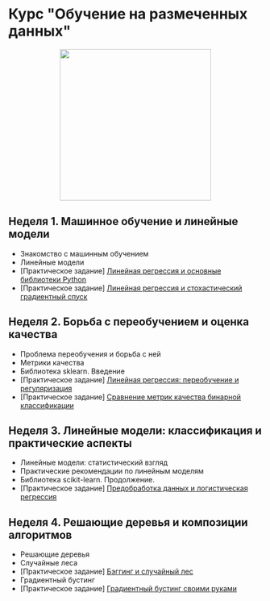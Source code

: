 # Курс "Обучение на размеченных данных"

<p align="center">
  <a href="https://www.coursera.org/learn/supervised-learning">
    <img width="300" height="300" src="https://d3njjcbhbojbot.cloudfront.net/api/utilities/v1/imageproxy/https://coursera-course-photos.s3.amazonaws.com/e6/cd8dc0b0dd11e5bda4c35792983a0c/800x800-02.jpg?auto=format%2Ccompress&dpr=1">
  </a>
</p>

## Неделя 1. Машинное обучение и линейные модели 
 * Знакомство с машинным обучением
 * Линейные модели
 * [Практическое задание] [Линейная регрессия и основные библиотеки Python](https://github.com/alexeykorevin/CourseraML/tree/master/course_02_supervised_learning/week_01/assignment_01)
 * [Практическое задание] [Линейная регрессия и стохастический градиентный спуск](https://github.com/alexeykorevin/CourseraML/tree/master/course_02_supervised_learning/week_01/assignment_02)

## Неделя 2. Борьба с переобучением и оценка качества
 *  Проблема переобучения и борьба с ней
 *  Метрики качества
 *  Библиотека sklearn. Введение
 * [Практическое задание] [Линейная регрессия: переобучение и регуляризация](https://github.com/alexeykorevin/CourseraML/tree/master/course_02_supervised_learning/week_02/assignment_01)
 * [Практическое задание] [Сравнение метрик качества бинарной классификации](https://github.com/alexeykorevin/CourseraML/tree/master/course_02_supervised_learning/week_02/assignment_02)

## Неделя 3. Линейные модели: классификация и практические аспекты
 * Линейные модели: статистический взгляд
 * Практические рекомендации по линейным моделям
 * Библиотека scikit-learn. Продолжение.
 * [Практическое задание] [Предобработка данных и логистическая регрессия](https://github.com/alexeykorevin/CourseraML/tree/master/course_02_supervised_learning/week_03/assignment)
 
## Неделя 4. Решающие деревья и композиции алгоритмов
 * Решающие деревья
 * Случайные леса
 * [Практическое задание] [Бэггинг и случайный лес](https://github.com/alexeykorevin/CourseraML/tree/master/course_02_supervised_learning/week_04/assignment_01)
 * Градиентный бустинг
 * [Практическое задание] [Градиентный бустинг своими руками](https://github.com/alexeykorevin/CourseraML/tree/master/course_02_supervised_learning/week_04/assignment_02)
  

